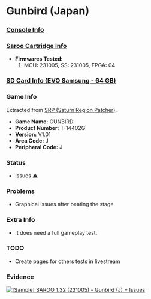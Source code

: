 # Gunbird (Japan)

### [Console Info](../../../../Info/Consoles/VA13/README.md)

### [Saroo Cartridge Info](../../../../Info/Cartridges/RetroGameParadiseStore/1.32F/README.md)

- <b>Firmwares Tested:</b>
  1. MCU: 231005, SS: 231005, FPGA: 04

### [SD Card Info (EVO Samsung - 64 GB)](../../../../Info/SdCards/Samsung/64GB/README.md)

### Game Info

Extracted from [SRP (Saturn Region Patcher)](https://segaxtreme.net/resources/saturn-region-patcher.81/download).

- <b>Game Name:</b> GUNBIRD
- <b>Product Number:</b> T-14402G
- <b>Version:</b> V1.01
- <b>Area Code:</b> J
- <b>Peripheral Code:</b> J

### Status

- Issues :warning:

### Problems

- Graphical issues after beating the stage.

### Extra Info

- It does need a full gameplay test.

### TODO

- Create pages for others tests in livestream

### Evidence

[![[Sample] SAROO 1.32 (231005) - Gunbird (J) = Issues](https://img.youtube.com/vi/zqmlRjDOB4Y/0.jpg)](https://www.youtube.com/watch?v=zqmlRjDOB4Y)
